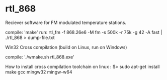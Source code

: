 # rtl_868
Reciever software for FM modulated temperature stations.

compile: 'make'
run: rtl_fm -f 868.26e6 -M fm -s 500k -r 75k -g 42 -A fast | ./rtl_868 > dump-file.txt

Win32 Cross compilation (build on Linux, run on Windows)

compile: './wmake.sh rtl_868.exe'


How to install cross compilation toolchain on linux :
$> sudo apt-get install make gcc mingw32 mingw-w64

